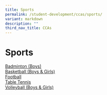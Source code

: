 ```yaml
---
title: Sports
permalink: /student-development/ccas/sports/
variant: markdown
description: ""
third_nav_title: CCAs
---
```

# Sports
[Badminton (Boys)](/cca/sports/badminton/)<br>
[Basketball (Boys &amp; Girls)](/cca/sports/basketball/)<br>
[Football ](/cca/sports/football/)<br>
[Table Tennis](/cca/sports/tabletennis/)<br>
[Volleyball (Boys &amp; Girls)](/cca/sports/volleyball/) <br>